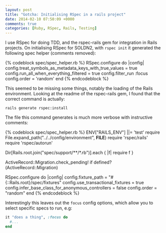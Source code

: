 ```yaml
---
layout: post
title: "Gotcha: Initialising RSpec in a rails project"
date: 2014-02-10 07:50:09 +0000
comments: true
categories: [Ruby, RSpec, Rails, Testing]
---
```

I use RSpec for doing TDD, and the rspec-rails gem for integration in Rails projects. On initialising RSpec for SOLDN2, with `rspec init` it generated the following spec helper (comments removed):

{% codeblock spec/spec_helper.rb %}
RSpec.configure do |config|
  config.treat_symbols_as_metadata_keys_with_true_values = true
  config.run_all_when_everything_filtered = true
  config.filter_run :focus
  config.order = 'random'
end
{% endcodeblock %}

This seemed to be missing some things, notably the loading of the Rails environment. Looking at the readme of the rspec-rails gem, I found that the correct command is actually:

    rails generate rspec:install

The file this command generates is much more verbose with instructive comments:

{% codeblock spec/spec_helper.rb %}
ENV["RAILS_ENV"] ||= 'test'
require File.expand_path("../../config/environment", __FILE__)
require 'rspec/rails'
require 'rspec/autorun'

Dir[Rails.root.join("spec/support/**/*.rb")].each { |f| require f }

ActiveRecord::Migration.check_pending! if defined?(ActiveRecord::Migration)

RSpec.configure do |config|
  config.fixture_path = "#{::Rails.root}/spec/fixtures"
  config.use_transactional_fixtures = true
  config.infer_base_class_for_anonymous_controllers = false
  config.order = "random"
end
{% endcodeblock %}

Interestingly this leaves out the `focus` config options, which allow you to select specific specs to run, e.g:

```ruby
it "does a thing", :focus do
  #...
end
```
